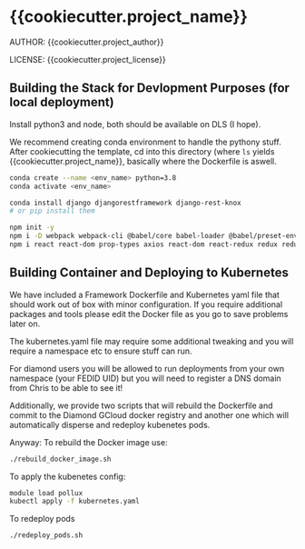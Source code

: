 # {{cookiecutter.project_name}}

AUTHOR: {{cookiecutter.project_author}}

LICENSE: {{cookiecutter.project_license}}


## Building the Stack for Devlopment Purposes (for local deployment)
Install python3 and node, both should be available on DLS (I hope).

We recommend creating conda environment to handle the pythony stuff. After cookiecutting the template, cd into this directory (where `ls` yields  {{cookiecutter.project_name}}, basically where the Dockerfile is aswell.
```bash
conda create --name <env_name> python=3.8
conda activate <env_name>

conda install django djangorestframework django-rest-knox
# or pip install them

npm init -y
npm i -D webpack webpack-cli @babel/core babel-loader @babel/preset-env @babel/preset-react babel-plugin-transform-class-properties
npm i react react-dom prop-types axios react-dom react-redux redux redux-devtools-extension redux-thunk remote-redux-devtools
```


## Building Container and Deploying to Kubernetes
We have included a Framework Dockerfile and Kubernetes yaml file that should work out of box with minor configuration.
If you require additional packages and tools please edit the Docker file as you go to save problems later on.

The kubernetes.yaml file may require some additional tweaking and you will require a namespace etc to ensure stuff can run.

For diamond users you will be allowed to run deployments from your own namespace (your FEDID UID) but you will need to register a DNS domain from Chris to be able to see it!

Additionally, we provide two scripts that will rebuild the Dockerfile and commit to the Diamond GCloud docker registry and another one which will automatically disperse and redeploy kubenetes pods.

Anyway:
To rebuild the Docker image use:
```bash
./rebuild_docker_image.sh
```

To apply the kubenetes config:
```bash
module load pollux
kubectl apply -f kubernetes.yaml
```

To redeploy pods
```bash
./redeploy_pods.sh
```
